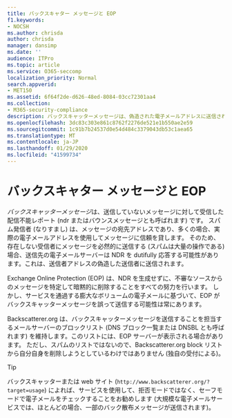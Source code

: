 ```yaml
---
title: バックスキャター メッセージと EOP
f1.keywords:
- NOCSH
ms.author: chrisda
author: chrisda
manager: dansimp
ms.date: ''
audience: ITPro
ms.topic: article
ms.service: O365-seccomp
localization_priority: Normal
search.appverid:
- MET150
ms.assetid: 6f64f2de-d626-48ed-8084-03cc72301aa4
ms.collection:
- M365-security-compliance
description: バックスキャッターメッセージは、偽造された電子メールアドレスに送信される自動バウンスメッセージです。 バックスキャター DNSBL は、バックスキャッターメッセージを送信するサーバーを識別します (多くの正当な電子メールソースが含まれている場合があります)。 スパム対策リストではないため、バックスキャター DNSBL から自分自身を削除しようとすることはありません。
ms.openlocfilehash: 3dc83c303e861c8762f2276de521e1b550ae2e59
ms.sourcegitcommit: 1c91b7b24537d0e54d484c3379043db53c1aea65
ms.translationtype: MT
ms.contentlocale: ja-JP
ms.lasthandoff: 01/29/2020
ms.locfileid: "41599734"
---
```

# <a name="backscatter-messages-and-eop"></a>バックスキャター メッセージと EOP

*バックスキャッターメッセージ*は、送信していないメッセージに対して受信した配信不能レポート (ndr またはバウンスメッセージとも呼ばれます) です。 スパム発信者 (なりすまし) は、メッセージの宛先アドレスであり、多くの場合、実際の電子メールアドレスを使用してメッセージに信頼を貸します。 そのため、存在しない受信者にメッセージを必然的に送信する (スパムは大量の操作である) 場合、送信先の電子メールサーバーは NDR を dutifully 応答する可能性があります。これは、送信者アドレスの偽造した送信者に送信されます。

Exchange Online Protection (EOP) は、NDR を生成せずに、不審なソースからのメッセージを特定して暗黙的に削除することをすべての努力を行います。 しかし、サービスを通過する膨大なボリュームの電子メールに基づいて、EOP がバックスキャッターメッセージを誤って送信する可能性は常にあります。

Backscatterer.org は、バックスキャッターメッセージを送信することを担当するメールサーバーのブロックリスト (DNS ブロック一覧または DNSBL とも呼ばれます) を維持します。このリストには、EOP サーバーが表示される場合があります。 ただし、スパムのリストではないので、Backscatterer.org block リストから自分自身を削除しようとしているわけではありません (独自の受付による)。

> [!TIP]
> バックスキャッターまたは web サイト (`http://www.backscatterer.org/?target=usage`) によれば、サービスを使用して、拒否モードではなく、セーフモードで電子メールをチェックすることをお勧めします (大規模な電子メールサービスでは、ほとんどの場合、一部のバック散布メッセージが送信されます)。
